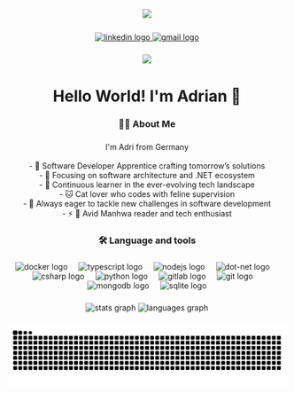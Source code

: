 <div align="center">
  <img height="150" src="https://media3.giphy.com/media/v1.Y2lkPTc5MGI3NjExdGdidTVnNDJjd21uYWYxOXVqZDdkNGhxaWcxNzcxaGdsZjh6M3VveCZlcD12MV9pbnRlcm5hbF9naWZfYnlfaWQmY3Q9Zw/9YJ04S3sSCxUw4VEFg/giphy.webp"  />
</div>

###

<div align="center">
  <a href="https://www.linkedin.com/in/adrian-grzybek-860392332/" target="_blank">
    <img src="https://img.shields.io/static/v1?message=LinkedIn&logo=linkedin&label=&color=0077B5&logoColor=white&labelColor=&style=for-the-badge" height="25" alt="linkedin logo"  />
  </a>
  <a href="mailto:adrian.grzybek00@gmail.com" target="_blank">
    <img src="https://img.shields.io/static/v1?message=Gmail&logo=gmail&label=&color=D14836&logoColor=white&labelColor=&style=for-the-badge" height="25" alt="gmail logo"  />
  </a>
</div>

###

<div align="center">
  <img src="https://visitor-badge.laobi.icu/badge?page_id=xkarox.xkarox&"  />
</div>

###

<h1 align="center"> Hello World! I'm Adrian 👋</h1>

###

<h3 align="center">👩‍💻  About Me</h3>

###

<p align="center">I'm Adri from Germany
<br>
<br>- 🔭 Software Developer Apprentice crafting tomorrow’s solutions
<br>- 🎯 Focusing on software architecture and .NET ecosystem
<br>- 🌱 Continuous learner in the ever-evolving tech landscape
<br>- 🐱 Cat lover who codes with feline supervision
<br>- 💪 Always eager to tackle new challenges in software development
<br>- ⚡ 📖 Avid Manhwa reader and tech enthusiast
</p>

###

<h3 align="center">🛠 Language and tools</h3>

###

<div align="center">
  <img src="https://cdn.jsdelivr.net/gh/devicons/devicon/icons/docker/docker-plain-wordmark.svg" height="40" alt="docker logo"  />
  <img width="12" />
  <img src="https://cdn.jsdelivr.net/gh/devicons/devicon/icons/typescript/typescript-original.svg" height="40" alt="typescript logo"  />
  <img width="12" />
  <img src="https://cdn.jsdelivr.net/gh/devicons/devicon/icons/nodejs/nodejs-original.svg" height="40" alt="nodejs logo"  />
  <img width="12" />
  <img src="https://cdn.jsdelivr.net/gh/devicons/devicon/icons/dot-net/dot-net-plain-wordmark.svg" height="40" alt="dot-net logo"  />
  <img width="12" />
  <img src="https://cdn.jsdelivr.net/gh/devicons/devicon/icons/csharp/csharp-original.svg" height="40" alt="csharp logo"  />
  <img width="12" />
  <img src="https://cdn.jsdelivr.net/gh/devicons/devicon/icons/python/python-original.svg" height="40" alt="python logo"  />
  <img width="12" />
  <img src="https://cdn.jsdelivr.net/gh/devicons/devicon/icons/gitlab/gitlab-original.svg" height="40" alt="gitlab logo"  />
  <img width="12" />
  <img src="https://cdn.jsdelivr.net/gh/devicons/devicon/icons/git/git-original.svg" height="40" alt="git logo"  />
  <img width="12" />
  <img src="https://cdn.jsdelivr.net/gh/devicons/devicon/icons/mongodb/mongodb-original.svg" height="40" alt="mongodb logo"  />
  <img width="12" />
  <img src="https://cdn.jsdelivr.net/gh/devicons/devicon/icons/sqlite/sqlite-original.svg" height="40" alt="sqlite logo"  />
</div>

###

<div align="center">
  <img src="https://github-readme-stats.vercel.app/api?username=xkarox&hide_title=false&hide_rank=false&show_icons=true&include_all_commits=true&count_private=true&disable_animations=false&theme=dracula&locale=en&hide_border=false&order=1" height="150" alt="stats graph"  />
  <img src="https://github-readme-stats.vercel.app/api/top-langs?username=xkarox&locale=en&hide_title=false&layout=compact&card_width=320&langs_count=5&theme=dracula&hide_border=false&order=2" height="150" alt="languages graph"  />
</div>

###

<img src="https://raw.githubusercontent.com/xkarox/xkarox/output/snake.svg" alt="Snake animation" />

###
